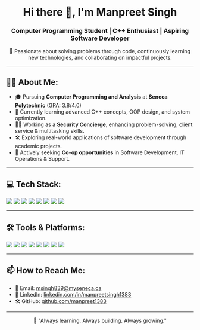 <h1 align="center">Hi there 👋, I'm Manpreet Singh</h1>
<h3 align="center">Computer Programming Student | C++ Enthusiast | Aspiring Software Developer</h3>

<p align="center">
 🚀 Passionate about solving problems through code, continuously learning new technologies, and collaborating on impactful projects.
</p>

---

## 🧑‍💻 About Me:
- 🎓 Pursuing **Computer Programming and Analysis** at **Seneca Polytechnic** (GPA: 3.8/4.0)
- 🌱 Currently learning advanced C++ concepts, OOP design, and system optimization.
- 👨‍💻 Working as a **Security Concierge**, enhancing problem-solving, client service & multitasking skills.
- 🛠️ Exploring real-world applications of software development through academic projects.
- 🎯 Actively seeking **Co-op opportunities** in Software Development, IT Operations & Support.

---

## 💻 Tech Stack:
<p align="left">
  <img src="https://img.shields.io/badge/C++-00599C?style=for-the-badge&logo=cplusplus&logoColor=white"/>
  <img src="https://img.shields.io/badge/C-282C34?style=for-the-badge&logo=c&logoColor=A8B9CC"/>
  <img src="https://img.shields.io/badge/Python-3776AB?style=for-the-badge&logo=python&logoColor=white"/>
  <img src="https://img.shields.io/badge/Java-ED8B00?style=for-the-badge&logo=java&logoColor=white"/>
  <img src="https://img.shields.io/badge/JavaScript-F7DF1E?style=for-the-badge&logo=javascript&logoColor=black"/>
  <img src="https://img.shields.io/badge/MySQL-4479A1?style=for-the-badge&logo=mysql&logoColor=white"/>
  <img src="https://img.shields.io/badge/PostgreSQL-336791?style=for-the-badge&logo=postgresql&logoColor=white"/>
  <img src="https://img.shields.io/badge/MongoDB-47A248?style=for-the-badge&logo=mongodb&logoColor=white"/>
</p>

---

## 🛠️ Tools & Platforms:
<p align="left">
  <img src="https://img.shields.io/badge/Visual Studio-5C2D91?style=for-the-badge&logo=visualstudio&logoColor=white"/>
  <img src="https://img.shields.io/badge/VS Code-007ACC?style=for-the-badge&logo=visualstudiocode&logoColor=white"/>
  <img src="https://img.shields.io/badge/Git-F05032?style=for-the-badge&logo=git&logoColor=white"/>
  <img src="https://img.shields.io/badge/GitHub-181717?style=for-the-badge&logo=github&logoColor=white"/>
  <img src="https://img.shields.io/badge/Jira-0052CC?style=for-the-badge&logo=jira&logoColor=white"/>
  <img src="https://img.shields.io/badge/Figma-F24E1E?style=for-the-badge&logo=figma&logoColor=white"/>
  <img src="https://img.shields.io/badge/Draw.io-FF9900?style=for-the-badge&logo=draw.io&logoColor=white"/>
  <img src="https://img.shields.io/badge/Docker-2496ED?style=for-the-badge&logo=docker&logoColor=white"/>
</p>


---

## 📫 How to Reach Me:
- 📧 Email: [msingh839@myseneca.ca](mailto:msingh839@myseneca.ca)
- 💼 LinkedIn: [linkedin.com/in/manpreetsingh1383](https://www.linkedin.com/in/manpreetsingh1383)
- 🛠️ GitHub: [github.com/manpreet1383](https://github.com/manpreet1383)

---

<p align="center">
🚀 "Always learning. Always building. Always growing."
</p>
